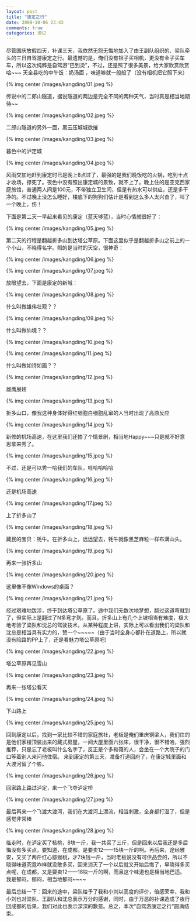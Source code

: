 ```yaml
---
layout: post
title: "康定之行"
date: 2008-10-06 23:43
comments: true
categories: 游记
---
```


尽管国庆放假四天，补课三天，我依然无怨无悔地加入了由王副队组织的、梁队牵头的三日自驾游康定之行。最遗憾的是，俺们没有银子买相机，更没有金子买车车，所以这次纯粹是自驾游“巴到烫”，不过，还是照了很多美景，给大家欣赏欣赏哈~~~
天全县吃的中午饭：奶汤面 ，味道嘛就一般般了（没有相机把它照下来）

{% img center /images/kangding/01.jpeg %} 

传说中的二郎山隧道，据说隧道的两边是完全不同的两种天气，当时真是相当地期待~~

{% img center /images/kangding/02.jpeg %} 

二郎山隧道的另外一面，黑云压城城欲摧

{% img center /images/kangding/03.jpeg %} 

<!-- more -->

暮色中的泸定城

{% img center /images/kangding/04.jpeg %} 

风雨交加地赶到康定时已是晚上8点过了，最强的是我们晚饭吃的火锅，吃到十点才收场，撑死了。夜色中没有照出康定城的景致，就不上了。晚上住的是亚克西家庭旅馆，普通两人间是100元，不带独立卫生间，但是有热水可以供应，还是多干净的。不过晚上没怎么睡好，楼底下的狗狗们估计是看到这么多人太兴奋了，叫了一个晚上，伤！

下面是第二天一早起来看见的康定（蓝天够蓝），当时心情就很好了：

{% img center /images/kangding/05.jpeg %} 

第二天的行程是翻越折多山到达塔公草原。下面这里似乎是翻越折多山之前上的一个小山，不晓得名字。照的是当时的天空，很神奇：

{% img center /images/kangding/06.jpeg %} 

{% img center /images/kangding/07.jpeg %} 

放眼望去，下面是康定的新城：

{% img center /images/kangding/08.jpeg %} 

什么叫做雄伟壮观？？

{% img center /images/kangding/09.jpeg %} 

什么叫做仙境？？

{% img center /images/kangding/10.jpeg %} 

{% img center /images/kangding/11.jpeg %} 

什么叫做如诗如画？？

{% img center /images/kangding/12.jpeg %} 

雄鹰展翅

{% img center /images/kangding/13.jpeg %} 

折多山口，像我这种身体好得红细胞白细胞乱窜的人当时出现了高原反应

{% img center /images/kangding/14.jpeg %} 

新修的机场高速，在这里我们还拍了个情景剧，相当地Happy~~~只是就不好意思拿来秀了。

{% img center /images/kangding/15.jpeg %} 

不过，还是可以秀一哈我们的车队，哇哈哈哈哈

{% img center /images/kangding/16.jpeg %} 

还是机场高速

{% img center /images/kangding/17.jpeg %} 

上了折多山了

{% img center /images/kangding/18.jpeg %} 

藏民的宝贝：牦牛。在折多山上，远远望去，牦牛就像黑芝麻粒一样布满山头。

{% img center /images/kangding/19.jpeg %} 

再来一张折多山

{% img center /images/kangding/20.jpeg %} 

这里像不像Windows的桌面？

{% img center /images/kangding/21.jpeg %} 

经过艰难地跋涉，终于到达塔公草原了。途中我们无数次地梦想，翻过这道弯就到了，但实际上是翻过了N多弯才到。而且，折多山上有几个上坡相当有难度，极大地考验了梁队和沈总的驾驶技术，从某种程度上讲，实际上可以看出我们的梁队和沈总是相当具有实力的，赞一个~~~~~（由于当时全身心都扑在道路上，所以就没有险路的PP上了，还是看魅力塔公草原吧）

{% img center /images/kangding/22.jpeg %} 


塔公草原再见雪山

{% img center /images/kangding/23.jpeg %} 

再来一张塔公看天

{% img center /images/kangding/24.jpeg %} 

下山路上

{% img center /images/kangding/25.jpeg %} 

回到康定以后，找到一家比较不错的家庭旅社，老板是俺们重庆铜梁人，我们住的是他们家楼顶装出来的藏式房屋，一间大屋里面六张床，很干净，很不错哈，强烈推荐，只是忘了老板叫什么名字了，反正是个多和蔼的人，会坐在一个大院子的门口等着别人来问他住宿。
来到康定的第三天，准备打道回府了，在康定城里面和大渡河留了个影。

{% img center /images/kangding/26.jpeg %} 


回家路上路过泸定，来一个飞夺泸定桥

{% img center /images/kangding/27.jpeg %} 

最后再来一个飞渡大渡河，我们在大渡河上漂流，相当刺激，全身都打湿了，但是感觉非常棒

{% img center /images/kangding/28.jpeg %} 

临走时，在泸定买了核桃，8块一斤，我一共买了三斤，但是回来以后我还是多后悔没有多买点，要知道，在成都，是要卖12——15块一斤的啊。再后来，途经雅安，又买了两斤红心猕猴桃，才7块钱一斤，当时老板说没有可供品尝的，所以不晓得味道究竟咋样就没敢多买，回来消灭了一个以后就又开始后悔了，早晓得多买点呢，在成都，又是要卖12——18块一斤的啊，而且这个味道也是相当地巴适。我是郁闷，郁闷，相当地郁闷~~~~

最后总结一下：回来的途中，梁队给予了我和小刘以高度的评价，倍感荣幸，我和小刘也对梁队、王副队和沈总表示万分的感谢，同时，由于万恶的补课造成了夜行回成都的后果，我们对此也表示深深的歉意。总之，本次“自驾游康定之行”圆满结束。
